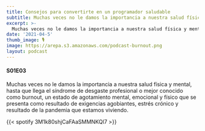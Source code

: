 ```yaml
---
title: Consejos para convertirte en un programador saludable
subtitle: Muchas veces no le damos la importancia a nuestra salud física y mental, hasta que llega el síndrome de desgaste profesional o mejor conocido como burnout.
excerpt: >-
  Muchas veces no le damos la importancia a nuestra salud física y mental, hasta que llega el síndrome de desgaste profesional o mejor conocido como burnout.
date: '2021-04-5'
thumb_image: 🎙️
image: https://arepa.s3.amazonaws.com/podcast-burnout.png
layout: podcast
---
```


#### S01E03
Muchas veces no le damos la importancia a nuestra salud física y mental, hasta que llega el síndrome de desgaste profesional o mejor conocido como burnout, un estado de agotamiento mental, emocional y físico que se presenta como resultado de exigencias agobiantes, estrés crónico y resultado de la pandemia que estamos viviendo. 

{{< spotify 3M1k80shjCaFAaSMMNKQl7 >}}
